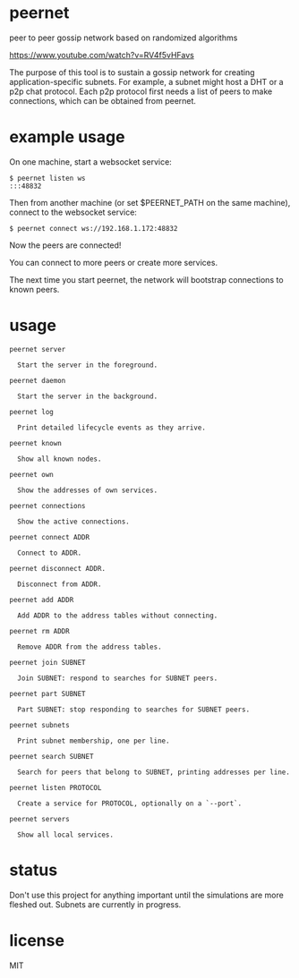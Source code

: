 # peernet

peer to peer gossip network based on randomized algorithms

https://www.youtube.com/watch?v=RV4f5vHFavs

The purpose of this tool is to sustain a gossip network for creating
application-specific subnets. For example, a subnet might host a DHT or a p2p
chat protocol. Each p2p protocol first needs a list of peers to make
connections, which can be obtained from peernet.

# example usage

On one machine, start a websocket service:

```
$ peernet listen ws
:::48832
```

Then from another machine (or set $PEERNET_PATH on the same machine),
connect to the websocket service:

```
$ peernet connect ws://192.168.1.172:48832
```

Now the peers are connected!

You can connect to more peers or create more services.

The next time you start peernet, the network will bootstrap connections to known
peers.

# usage

```
peernet server

  Start the server in the foreground.
 
peernet daemon

  Start the server in the background.

peernet log

  Print detailed lifecycle events as they arrive.

peernet known

  Show all known nodes.

peernet own

  Show the addresses of own services.

peernet connections

  Show the active connections.

peernet connect ADDR

  Connect to ADDR.

peernet disconnect ADDR.

  Disconnect from ADDR.

peernet add ADDR

  Add ADDR to the address tables without connecting.

peernet rm ADDR

  Remove ADDR from the address tables.

peernet join SUBNET

  Join SUBNET: respond to searches for SUBNET peers.

peernet part SUBNET

  Part SUBNET: stop responding to searches for SUBNET peers.

peernet subnets

  Print subnet membership, one per line.

peernet search SUBNET

  Search for peers that belong to SUBNET, printing addresses per line.

peernet listen PROTOCOL

  Create a service for PROTOCOL, optionally on a `--port`.

peernet servers

  Show all local services.

```

# status

Don't use this project for anything important until the simulations are more
fleshed out. Subnets are currently in progress.

# license

MIT
